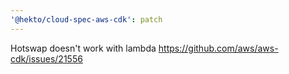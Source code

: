 ```yaml
---
'@hekto/cloud-spec-aws-cdk': patch
---
```


Hotswap doesn't work with lambda https://github.com/aws/aws-cdk/issues/21556
